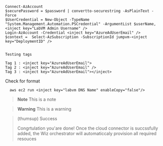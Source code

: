    ```
   Connect-AzAccount
   $securePassword = $password | convertto-securestring -AsPlainText -Force
   $UserCredential = New-Object -TypeName "System.Management.Automation.PSCredential" -ArgumentList $userName, <inject key="LabVM Admin Username" />
   Login-AzAccount -Credential <inject key="AzureAdUserEmail" />
   $context =  Select-AzSubscription -SubscriptionId jumpvm-<inject key="DeploymentID" />


Testing tags

Tag 1 : <inject key="AzureAdUserEmail">
Tag 2 : <inject key="AzureAdUserEmail" />
Tag 3 : <inject key="AzureAdUserEmail"></inject>

   ```

Check for format

```
  aws ec2 run <inject key="labvm DNS Name" enableCopy="false"/>

  ```

> **Note**
> This is a note

> **Warning**
> This is a warning

> (thumsup) Success
>
> Congrtulation you'are done! Once the cloud connector is succssfully added, the Wiz orchestrator will automaticcaly provision all required resouces 
